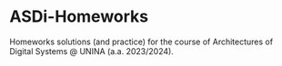 # ASDi-Homeworks
Homeworks solutions (and practice) for the course of Architectures of Digital Systems @ UNINA (a.a. 2023/2024). 
